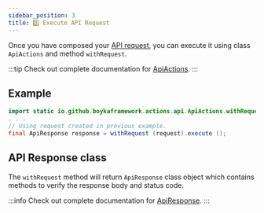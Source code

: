 ```yaml
---
sidebar_position: 3
title: 3️⃣ Execute API Request
---
```


Once you have composed your [API request](/docs/guides/api/compose-request), you can execute it using class `ApiActions` and method `withRequest`.

:::tip
Check out complete documentation for [ApiActions](/api/actions/api/api-actions).
:::

## Example

```java
import static io.github.boykaframework.actions.api.ApiActions.withRequest;
. . .
// Using request created in previous example.
final ApiResponse response = withRequest (request).execute ();
```

## API Response class

The `withRequest` method will return `ApiResponse` class object which contains methods to verify the response body and status code.

:::info
Check out complete documentation for [ApiResponse](/api/builders/api-response).
:::
